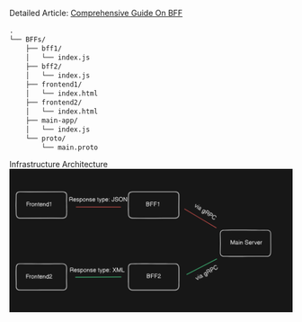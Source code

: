 Detailed Article: [Comprehensive Guide On BFF](https://www.linkedin.com/pulse/backend-for-frontend-bff-pattern-comprehensive-guide-gaurav-bhojwani-29uuc/?trackingId=VKYBYteZRg%2BvP0QLF7FwtQ%3D%3D)

```
.
└── BFFs/
    ├── bff1/
    │   └── index.js
    ├── bff2/
    │   └── index.js
    ├── frontend1/
    │   └── index.html
    ├── frontend2/
    │   └── index.html
    ├── main-app/
    │   └── index.js
    └── proto/
        └── main.proto
```

Infrastructure Architecture
![Infrastructure Architecture Diagram](images/image-1.png)
